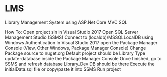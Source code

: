 # LMS
Library Management System using ASP.Net Core MVC SQL  
  
How To:
Open project sln in Visual Studio 2017
Open SQL Server Management Studio (SSMS)
Connect to (localdb)\MSSQLLocalDB using Windows Authentication
In Visual Studio 2017 open the Package Manager Console
(View, Other Windows, Package Manager Console)
Change Package source to nuget.org
Default project should be Library
Type update-database inside the Package Manager Console
Once finished, go to SSMS and refresh database
Library_Dev DB should be there
Execute the initialData.sql file or copy/paste it into SSMS
Run project
